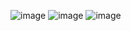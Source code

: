 
![image](https://user-images.githubusercontent.com/108291743/176222898-7e3a06a3-4553-40a4-aeeb-ac38b177272c.png)
![image](https://user-images.githubusercontent.com/108291743/176222487-7e2379f6-84b8-453a-87e0-3cc759426e71.png)
![image](https://user-images.githubusercontent.com/108291743/176223115-5d44eb55-0986-4ed7-be28-e422d0549658.png)
